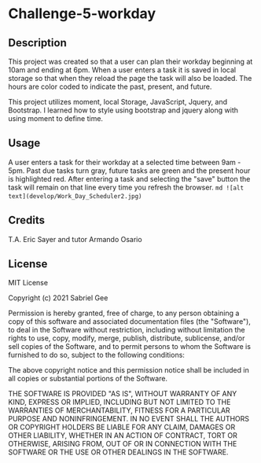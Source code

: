 # Challenge-5-workday

## Description
This project was created so that a user can plan their workday beginning at 10am and ending at 6pm. When a user enters a task it is saved in local storage so that when they reload the page the task will also be loaded. The hours are color coded to indicate the past, present, and future. 

This project utilizes moment, local Storage, JavaScript, Jquery, and Bootstrap. I learned how to style using bootstrap and jquery along with using moment to define time.
## Usage
A user enters a task for their workday at a selected time between 9am - 5pm. Past due tasks turn gray, future tasks are green and the present hour is highlighted red. After entering a task and selecting the "save" button the task will remain on that line every time you refresh the browser.
    ```md
    ![alt text](develop/Work_Day_Scheduler2.jpg)
    ```
## Credits
T.A. Eric Sayer and tutor Armando Osario
## License
MIT License

Copyright (c) 2021 Sabriel Gee

Permission is hereby granted, free of charge, to any person obtaining a copy of this software and associated documentation files (the "Software"), to deal in the Software without restriction, including without limitation the rights to use, copy, modify, merge, publish, distribute, sublicense, and/or sell copies of the Software, and to permit persons to whom the Software is furnished to do so, subject to the following conditions:

The above copyright notice and this permission notice shall be included in all copies or substantial portions of the Software.

THE SOFTWARE IS PROVIDED "AS IS", WITHOUT WARRANTY OF ANY KIND, EXPRESS OR IMPLIED, INCLUDING BUT NOT LIMITED TO THE WARRANTIES OF MERCHANTABILITY, FITNESS FOR A PARTICULAR PURPOSE AND NONINFRINGEMENT. IN NO EVENT SHALL THE AUTHORS OR COPYRIGHT HOLDERS BE LIABLE FOR ANY CLAIM, DAMAGES OR OTHER LIABILITY, WHETHER IN AN ACTION OF CONTRACT, TORT OR OTHERWISE, ARISING FROM, OUT OF OR IN CONNECTION WITH THE SOFTWARE OR THE USE OR OTHER DEALINGS IN THE SOFTWARE.
